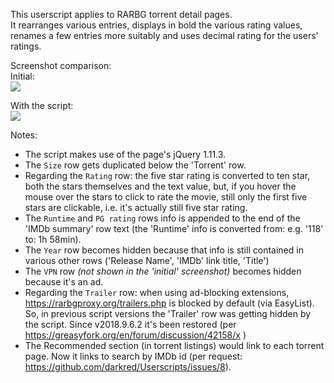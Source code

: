 This userscript applies to RARBG torrent detail pages.  
It rearranges various entries, displays in bold the various rating values, renames a few entries more suitably and uses decimal rating for the users' ratings.

Screenshot comparison:  
Initial:  
[![](https://i.imgur.com/T2pb0tHl.jpg)](https://i.imgur.com/T2pb0tH.jpg)

With the script:  
[![](https://i.imgur.com/iBJt3Hwl.jpg)](https://i.imgur.com/iBJt3Hw.jpg)

Notes:  
- The script makes use of the page's jQuery 1.11.3.
- The `Size` row gets duplicated below the 'Torrent' row.
- Regarding the `Rating` row: the five star rating is converted to ten star, both the stars themselves and the text value, but, if you hover the mouse over the stars to click to rate the movie, still only the first five stars are clickable, i.e. it's actually still five star rating.
- The `Runtime` and `PG rating` rows info is appended to the end of the 'IMDb summary' row text (the 'Runtime' info is converted from: e.g. '118' to: 1h 58min).
- The `Year` row becomes hidden because that info is still contained in various other rows ('Release Name', 'IMDb' link title, 'Title')
- The `VPN` row *(not shown in the 'initial' screenshot)* becomes hidden because it's an ad.
- Regarding the `Trailer` row: when using ad-blocking extensions, https://rarbgproxy.org/trailers.php is blocked by default (via EasyList). So, in previous script versions the 'Trailer' row was getting hidden by the script. Since v2018.9.6.2 it's been restored (per https://greasyfork.org/en/forum/discussion/42158/x ) 
- The Recommended section (in torrent listings) would link to each torrent page. Now it links to search by IMDb id (per request: https://github.com/darkred/Userscripts/issues/8).
